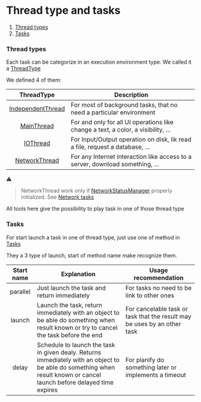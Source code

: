 # Thread type and tasks

1. [Thread types](#thread-types)
2. [Tasks](#tasks)

### Thread types

Each task can be categorize in an execution environment type.
We called it a [ThreadType](../main/java/fr/jhelp/tasks/ThreadType.kt)

We defined 4 of them:

| ThreadType | Description |
|:---:|-----|
| [IndependentThread](../main/java/fr/jhelp/tasks/ThreadType.kt#L31) | For most of background tasks, that no need a particular environment |
| [MainThread](../main/java/fr/jhelp/tasks/ThreadType.kt#L62) | For and only for all UI operations like change a text, a color, a visibility, ... |
| [IOThread](../main/java/fr/jhelp/tasks/ThreadType.kt#L89) | For Input/Output operation on disk, lik read a file, request a database, ... |
| [NetworkThread](../main/java/fr/jhelp/tasks/ThreadType.kt#L120) | For any Internet interaction like access to a server, download something, ... |

:warning:
> NetworkThread work only if [NetworkStatusManager](../main/java/fr/jhelp/tasks/network/NetworkStatusManager.kt) properly initialized.
> See [Network tasks](NetworkTasks.md)

All tools here give the possibility to play task in one of those thread type

### Tasks

For start launch a task in one of thread type, just use one of method in
[Tasks](../main/java/fr/jhelp/tasks/Tasks.kt)

They a 3 type of launch, start of method name make recognize them.

| Start name | Explanation | Usage recommendation |
|:---:|-----|-----|
| parallel | Just launch the task and return immediately | For tasks no need to be link to other ones |
| launch | Launch the task, return immediately with an object to be able do something when result known or try to cancel the task before the end | For cancelable task or task that the result may be uses by an other task |
| delay | Schedule to launch the task in given dealy. Returns immediately with an object to be able do something when result known or cancel launch before delayed time expires | For planify do something later or implements a timeout |
